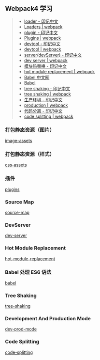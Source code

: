## Webpack4 学习

> - [loader - 印记中文](https://webpack.docschina.org/loaders/)
> - [Loaders | webpack](https://webpack.js.org/loaders)
> - [plugin - 印记中文](https://webpack.docschina.org/plugins/)
> - [Plugins | webpack](https://webpack.js.org/plugins)
> - [devtool - 印记中文](https://webpack.docschina.org/configuration/devtool/)
> - [devtool | webpack](https://webpack.js.org/configuration/devtool/#root)
> - [server(devServer) - 印记中文](https://webpack.docschina.org/configuration/dev-server)
> - [dev server | webpack](https://webpack.js.org/configuration/dev-server/)
> - [模块热替换 - 印记中文](https://webpack.docschina.org/guides/hot-module-replacement)
> - [hot module replacement | webpack](https://webpack.js.org/guides/hot-module-replacement/)
> - [Babel 中文网](https://www.babeljs.cn/)
> - [Babel](https://babeljs.io/)
> - [tree shaking - 印记中文](https://webpack.docschina.org/guides/tree-shaking/)
> - [tree shaking | webpack](https://webpack.js.org/guides/tree-shaking/)
> - [生产环境 - 印记中文](https://webpack.docschina.org/guides/production/)
> - [production | webpack](https://webpack.js.org/guides/production/)
> - [代码分离 - 印记中文](https://webpack.docschina.org/guides/code-splitting/)
> - [code splitting | webpack](https://webpack.js.org/guides/code-splitting/)

### 打包静态资源（图片）

[image-assets](https://github.com/shuangmianxiaoQ/webpack-demo/tree/master/image-assets)

### 打包静态资源（样式）

[css-assets](https://github.com/shuangmianxiaoQ/webpack-demo/tree/master/css-assets)

### 插件

[plugins](https://github.com/shuangmianxiaoQ/webpack-demo/tree/master/plugins)

### Source Map

[source-map](https://github.com/shuangmianxiaoQ/webpack-demo/tree/master/source-map)

### DevServer

[dev-server](https://github.com/shuangmianxiaoQ/webpack-demo/tree/master/dev-server)

### Hot Module Replacement

[hot-module-replacement](https://github.com/shuangmianxiaoQ/webpack-demo/tree/master/hot-module-replacement)

### Babel 处理 ES6 语法

[babel](https://github.com/shuangmianxiaoQ/webpack-demo/tree/master/babel)

### Tree Shaking

[tree-shaking](https://github.com/shuangmianxiaoQ/webpack-demo/tree/master/tree-shaking)

### Development And Production Mode

[dev-prod-mode](https://github.com/shuangmianxiaoQ/webpack-demo/tree/master/dev-prod-mode)

### Code Splitting

[code-splitting](https://github.com/shuangmianxiaoQ/webpack-demo/tree/master/code-splitting)
